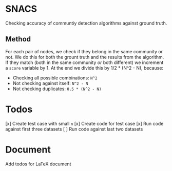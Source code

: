 # SNACS
Checking accuracy of communtiy detection algorithms against ground truth.

## Method
For each pair of nodes, we check if they belong in the same community or not. We do this for both the grount truth and the results from the algorithm. If they match (both in the same community _or_ both different) we increment a `score` variable by 1. At the end we divide this by 1/2 * (N^2 - N), because:
- Checking all possible combinations: `N^2`
- Not checking against itself: `N^2 - N`
- Not checking duplicates: `0.5 * (N^2 - N)`

# Todos
[x] Create test case with small `n`
[x] Create code for test case
[x] Run code against first three datasets
[ ] Run code against last two datasets

# Document
Add todos for LaTeX document